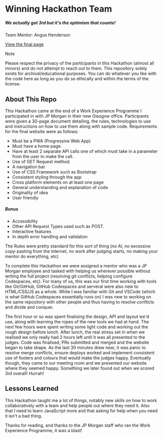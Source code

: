 # Winning Hackathon Team
##### We actually got 3rd but it's the optimism that counts!

Team Mentor: Angus Henderson

[View the final page](https://jpmc-hackathon.ruaridhprentice.com)

> [!NOTE]
> Please respect the privacy of the participants in this Hackathon (almost all minors) and do not attempt to reach out to them. This repository solely exists for archival/educational purposes. You can do whatever you like with the code here as long as you do so ethically and within the terms of the license.

## About This Repo

This Hackathon came at the end of a Work Experience Programme I participated in with JP Morgan in their new Glasgow office. Participants were given a 30-page document detailing, the rules, technologies to use and instructions on how to use them along with sample code. Requirements for the final website were as follows:
- Must be a PWA (Progressive Web App)
- Must have a home page.
- Have at least 2 separate API calls one of which must take in a parameter from the user to make the call.
- Use of GET Request method.
- A navigation bar.
- Use of CSS Framework such as Bootstrap
- Consistent styling through the app
- Cross platform elements on at least one page
- General understanding and explanation of code
- Originality of idea
- User friendly
##### Bonus
- Accessibility
- Other API Request Types used such as POST.
- Interactive features
- In depth error handling and validation

The Rules were pretty standard for this sort of thing (no AI, no excessive copy-pasting from the internet, no work after judging starts, no making your mentor do everything, etc)

To complete this Hackathon we were assigned a mentor who was a JP Morgan employee and tasked with helping us wherever possible without writing the full project (resolving git conflicts, helping configure Codespaces, etc). For many of us, this was our first time working with tools like Git/GitHub, GitHub Codespaces and serveral were also new to HTML/CSS/JS as a whole. While I was familiar with Git and VSCode (which is what GitHub Codespaces essentially runs on) I was new to working on the same repository with other people and thus having to resolve conflicts and divide and conquer.

The first hour or so was spent finalising the design, API and layout we'd use, along with learning the ropes of the new tools we had at hand. The next few hours were spent writing some light code and working out the rough design before lunch.
After lunch, the real stress set in when we realised we only really had 2 hours left until it was all presented to the judges. Code was finalised, PRs submitted and merged and the website began to take shape. As the last 30 minutes drew near, it was panic to resolve merge conflicts, ensure deploys worked and implement consistent use of footers and colours that would make the judges happy. Eventually though, they came to our meeting room and we presented our website where they seemed happy. Something we later found out when we scored 3rd overall! Hurrah!

## Lessons Learned

This Hackathon taught me a lot of things, notably new skills on how to work collaboratively with a team and help people out where they need it. Also that I need to learn JavaScript more and that asking for help when you need it isn't a bad thing.

Thanks for reading, and thanks to the JP Morgan staff who ran the Work Experience Programme, it was a blast!
